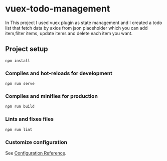 # vuex-todo-management
In This project I used vuex plugin as state management and I created a todo list that fetch data by axios from json placeholder which you can add item,filter items, update items and delete each item you want.

## Project setup
```
npm install
```

### Compiles and hot-reloads for development
```
npm run serve
```

### Compiles and minifies for production
```
npm run build
```

### Lints and fixes files
```
npm run lint
```

### Customize configuration
See [Configuration Reference](https://cli.vuejs.org/config/).
